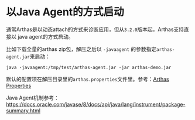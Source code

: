 以Java Agent的方式启动
===

通常Arthas是以动态attach的方式来诊断应用，但从`3.2.0`版本起，Arthas支持直接以 java agent的方式启动。

比如下载全量的arthas zip包，解压之后以 `-javaagent` 的参数指定`arthas-agent.jar`来启动：

```
java -javaagent:/tmp/test/arthas-agent.jar -jar arthas-demo.jar
```

默认的配置项在解压目录里的`arthas.properties`文件里。参考：[Arthas Properties](arthas-properties.md)


Java Agent机制参考： https://docs.oracle.com/javase/8/docs/api/java/lang/instrument/package-summary.html